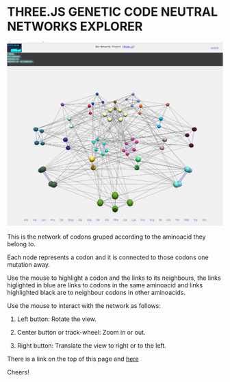 # THREE.JS GENETIC CODE NEUTRAL NETWORKS EXPLORER

![alt text](https://github.com/calugo/RNA-NETS/blob/master/codonnetpic.png "CODONS NET")

This is the network of codons gruped according to the aminoacid they belong to.

Each node represents a codon and it is connected to those codons one mutation away.

Use the mouse to highlight a codon and the links to its neighbours, the links higlighted in blue are links to codons in the same aminoacid and links highlighted black are
 to neighbour codons in other aminoacids.
 
Use the mouse to interact with the network as follows:

1. Left button: Rotate the view.

2. Center button or track-wheel: Zoom in or out.

3. Right button: Translate the view to right or to the left.

There is a link on the top of this page and [here](https://calugo.github.io/jsnet/index.html)

Cheers!
